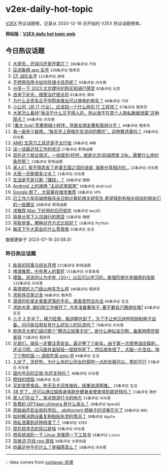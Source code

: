 # v2ex-daily-hot-topic

[V2EX](https://www.v2ex.com/) 热议话题榜，记录从 2020-12-18 日开始的 V2EX 热议话题榜单。

**网站版：[V2EX daily hot topic web](https://boojack.github.io/v2ex-daily-hot-topic-web/)**

## 今日热议话题

<!-- TODAY BEGIN -->

1. [大雨天，开双闪还是开雾灯？](https://www.v2ex.com/t/957913) `166条评论` `汽车`
1. [征询象棋 app 名字](https://www.v2ex.com/t/957995) `150条评论` `程序员`
1. [CF 战队名字](https://www.v2ex.com/t/957930) `121条评论` `游戏`
1. [不想带信用卡如何存储卡信息呢？](https://www.v2ex.com/t/957908) `93条评论` `问与答`
1. [分享一下 2023 北京摩托的购买和骑行感受](https://www.v2ex.com/t/957867) `83条评论` `北京`
1. [咨询下补牙，根管治疗相关的](https://www.v2ex.com/t/957858) `81条评论` `深圳`
1. [为什么合资车企不学蔚来推出可以换电的电车？](https://www.v2ex.com/t/957956) `80条评论` `汽车`
1. [小公司（非 IT 行业），应该招一个什么样的 IT 工程师？](https://www.v2ex.com/t/957969) `67条评论` `程序员`
1. [大家怎么看待"我没干什么见不得人的，所以我不在意个人隐私数据泄露"这种观点？](https://www.v2ex.com/t/958060) `64条评论` `问与答`
1. [[重大 bug] 苹果商城小程序，导致女朋友要和我闹分手！](https://www.v2ex.com/t/958096) `49条评论` `程序员`
1. [我一直有个疑惑，“每天早上穿梭在车流间的摩托”，这种算违章吗？](https://www.v2ex.com/t/958008) `29条评论` `问与答`
1. [AMD 生茶力工具还是不太行哇](https://www.v2ex.com/t/957892) `29条评论` `AMD`
1. [谈一谈最近找工作的状况](https://www.v2ex.com/t/957884) `27条评论` `职场话题`
1. [现在这个就业情况，一线城市(好吧，就是北京)前端想拿 20k，需要什么样的条件啊？](https://www.v2ex.com/t/957963) `23条评论` `职场话题`
1. [家人们, 我不慎弄丢了老婆王国之泪的进度, 谁能分享相近的...](https://www.v2ex.com/t/958052) `22条评论` `问与答`
1. [大家一天能喝多少水？](https://www.v2ex.com/t/958001) `21条评论` `问与答`
1. [生活是不是只剩「赚钱」？](https://www.v2ex.com/t/958055) `20条评论` `随想`
1. [Android 上的通用 “主动式电容笔”](https://www.v2ex.com/t/958093) `18条评论` `Android`
1. [Google 倒了，大容量存储求推荐](https://www.v2ex.com/t/958078) `18条评论` `VPS`
1. [已工作六年前端想报非全日制计算机相关研究生 希望得到有相关经验的朋友们的一些建议](https://www.v2ex.com/t/957993) `16条评论` `职场话题`
1. [求推荐 Mac 下好用的日历软件](https://www.v2ex.com/t/957936) `16条评论` `macOS`
1. [简单分享下入坑骑行的感受](https://www.v2ex.com/t/958024) `15条评论` `随想`
1. [写枚举类，哪种对齐方式比较好？](https://www.v2ex.com/t/957974) `15条评论` `Python`
1. [每天下午大家会吃什么零食嘛](https://www.v2ex.com/t/957885) `15条评论` `生活`

数据更新于 2023-07-19 20:58:31

<!-- TODAY END -->

### 昨日热议话题

<!-- YESTERDAY BEGIN -->

1. [新来的同事与组长开喷](https://www.v2ex.com/t/957643) `221条评论` `职场话题`
1. [啤酒推荐，中年男人的爱好](https://www.v2ex.com/t/957639) `153条评论` `分享发现`
1. [摸鱼，说说你认为中年（30+）以后可以学习的，能强烈提升幸福感的技能](https://www.v2ex.com/t/957646) `115条评论` `问与答`
1. [喜德盛的入门级山地车怎么样](https://www.v2ex.com/t/957592) `106条评论` `程序员`
1. [求程序员笔记本](https://www.v2ex.com/t/957606) `98条评论` `程序员`
1. [滴滴司机拿走乘客遗落的手机，乘客竟然没办法](https://www.v2ex.com/t/957673) `86条评论` `生活`
1. [求助大家, 媳妇刚工作被开了, 今年准备要孩子, 要不要自己缴纳社保?](https://www.v2ex.com/t/957594) `83条评论` `生活`
1. [儿子 3 岁半了，精力旺盛，叛逆期也到了，为了不让他沉迷短视频和电子设备，问问各位朋友有什么好玩儿的玩具吗？](https://www.v2ex.com/t/957650) `76条评论` `问与答`
1. [程序员大佬们请问那个“腾讯云轻量无忧”，是什么神仙宝贝啊，备案用感觉很省钱](https://www.v2ex.com/t/957581) `71条评论` `程序员`
1. [兄弟们，骑车一定要注意安全。最近整了个新车，由于第一次使用油压碟刹，还没习惯。过马路井盖轻轻一捏就抱死了，然后就失控了，大脑一片空白。摔了个狗吃屎 ～ 请假在家 emo 中](https://www.v2ex.com/t/957704) `64条评论` `生活`
1. [入伏了，天好热，为什么有的公司女的穿短一点的衣服可以，男的不行](https://www.v2ex.com/t/957651) `57条评论` `问与答`
1. [国内号召的正版 你还支持吗？](https://www.v2ex.com/t/957703) `40条评论` `问与答`
1. [攒钱的烦恼](https://www.v2ex.com/t/957723) `26条评论` `生活`
1. [买到变质食品，昨天去大润发维权，结果进退两难。](https://www.v2ex.com/t/957748) `23条评论` `生活`
1. [38 岁了，还可以通过锻炼身体跑步健身来使身体机能好转吗？](https://www.v2ex.com/t/957799) `21条评论` `跑步`
1. [家人们毕业了，来点旅游打卡的地方](https://www.v2ex.com/t/957658) `21条评论` `问与答`
1. [免费的 GPT4api chimera 是什么来头？](https://www.v2ex.com/t/957781) `20条评论` `OpenAI`
1. [旁路由开启全局科学后， qbittorrent 把梯子的流量花光了](https://www.v2ex.com/t/957638) `20条评论` `NAS`
1. [如何解决跨设备复制粘贴失灵的情况？](https://www.v2ex.com/t/957579) `20条评论` `Apple`
1. [隐私泄露到这种程度了？](https://www.v2ex.com/t/957721) `19条评论` `V2EX`
1. [现在程序员的风口是啥](https://www.v2ex.com/t/957589) `19条评论` `问与答`
1. [想系统进阶一下 Linux 求推荐一下工具书](https://www.v2ex.com/t/957742) `18条评论` `Linux`
1. [背单词 在线 rpg 游戏](https://www.v2ex.com/t/957692) `18条评论` `分享创造`
1. [你最近中午吃什么？幸福感高么？](https://www.v2ex.com/t/957653) `18条评论` `问与答`

<!-- YESTERDAY END -->

---

💡 Idea comes from [justjavac 迷渡](https://github.com/justjavac/)
